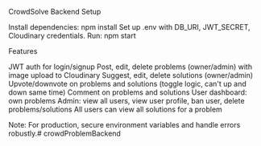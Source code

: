 CrowdSolve Backend
Setup

Install dependencies: npm install
Set up .env with DB_URI, JWT_SECRET, Cloudinary credentials.
Run: npm start

Features

JWT auth for login/signup
Post, edit, delete problems (owner/admin) with image upload to Cloudinary
Suggest, edit, delete solutions (owner/admin)
Upvote/downvote on problems and solutions (toggle logic, can't up and down same time)
Comment on problems and solutions
User dashboard: own problems
Admin: view all users, view user profile, ban user, delete problems/solutions
All users can view all solutions for a problem

Note: For production, secure environment variables and handle errors robustly.#   c r o w d P r o b l e m B a c k e n d  
 